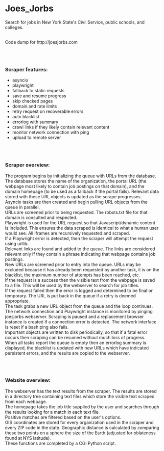 # Joes_Jorbs
Search for jobs in New York State's Civil Service, public schools, and colleges.

<br/>
Code dump for http://joesjorbs.com


<br/><br/>

### Scraper features:
* asyncio
* playwright
* fallback to static requests
* save and resume progress
* skip checked pages
* domain and rate limits
* retry request on recoverable errors
* auto blacklist
* errorlog with summary
* crawl links if they likely contain relevant content
* monitor network connection with ping
* upload to remote server

<br/><br/>

### Scraper overview:
The program begins by initializing the queue with URLs from the database. The database stores the name of the organization, the portal URL (the webpage most likely to contain job postings on that domain), and the domain homepage (to be used as a fallback if the portal fails). Relevant data stored with these URL objects is updated as the scrape progresses.\
Asyncio tasks are then created and begin pulling URL objects from the queue in parallel.\
URLs are screened prior to being requested. The robots.txt file for that domain is consulted and respected.\
Playwright is used for the URL request so that Javascript/dynamic content is included. This ensures the data scraped is identical to what a human user would see. All iframes are recursively requested and scraped.\
If a Playwright error is detected, then the scraper will attempt the request using urllib.\
Relevant links are found and added to the queue. The links are considered relevant only if they contain a phrase indicating that webpage contains job postings.\
New URLs are screened prior to entry into the queue. URLs may be excluded because it has already been requested by another task, it is on the blacklist, the maximum number of attempts has been reached, etc.\
If the request is a success then the visible text from the webpage is saved to a file. This will be used by the webserver to search for job titles.\
If the request failed then the error is logged and determined to be final or temporary. The URL is put back in the queue if a retry is deemed appropriate.\
The task grabs a new URL object from the queue and the loop continues.\
The network connection and Playwright instance is monitored by pinging joesjorbs webserver. Scraping is paused and a replacement browser instance is created if a connection error is detected. The network interface is reset if a bash ping also fails.\
Important objects are written to disk periodically, so that if a fatal error occurs then scraping can be resumed without much loss of progress.\
When all tasks report the queue is empty then an errorlog summary is displayed, the blacklist is updated with new URLs which have indicated persistent errors, and the results are copied to the webserver. 

<br/><br/>

### Website overview:
The webserver has the text results from the scraper. The results are stored in a directory tree containing text files which store the visible text scraped from each webpage. \
The homepage takes the job title supplied by the user and searches through the results looking for a match in each text file. \
Positive matches are filtered based on the user's options. \
GIS coordinates are stored for every organization used in the scraper and every ZIP code in the state. Geographic distance is calculated by comparing these two points on a sphere the size of the Earth (adjusted for oblateness found at NYS latitude).\
These functions are completed by a CGI Python script.



<br/><br/><br/><br/>



















